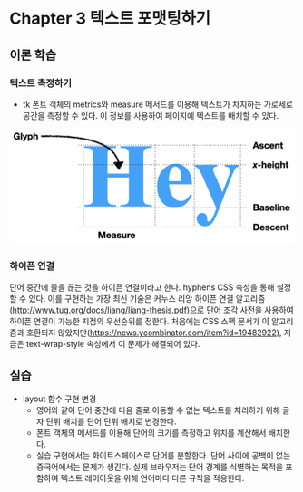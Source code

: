 # Chapter 3 텍스트 포맷팅하기

## 이론 학습

### 텍스트 측정하기

- tk 폰트 객체의 metrics와 measure 메서드를 이용해 텍스트가 차지하는 가로세로 공간을 측정할 수 있다. 이 정보를 사용하여 페이지에 텍스트를 배치할 수 있다.

![text-metric](./assets/text-metrics.png)

### 하이픈 연결

단어 중간에 줄을 끊는 것을 하이픈 연결이라고 한다. hyphens CSS 속성을 통해 설정할 수 있다. 이를 구현하는 가장 최신 기술은 커누스 리앙 하이픈 연결 알고리즘(http://www.tug.org/docs/liang/liang-thesis.pdf)으로 단어 조각 사전을 사용하여 하이픈 연결이 가능한 지점의 우선순위를 정한다. 처음에는 CSS 스펙 문서가 이 알고리즘과 호환되지 않았지만(https://news.ycombinator.com/item?id=19482922), 지금은 text-wrap-style 속성에서 이 문제가 해결되어 있다.

## 실습

- layout 함수 구현 변경
  - 영어와 같이 단어 중간에 다음 줄로 이동할 수 없는 텍스트를 처리하기 위해 글자 단위 배치를 단어 단위 배치로 변경한다.
  - 폰트 객체의 메서드를 이용해 단어의 크기를 측정하고 위치를 계산해서 배치한다.
  - 실습 구현에서는 화이트스페이스로 단어를 분할한다. 단어 사이에 공백이 없는 중국어에서는 문제가 생긴다. 실제 브라우저는 단어 경계를 식별하는 목적을 포함하여 텍스트 레이아웃을 위해 언어마다 다른 규칙을 적용한다.
